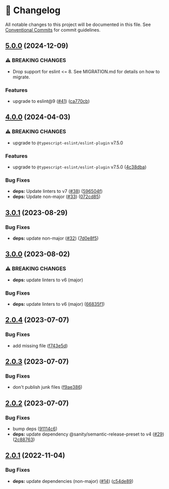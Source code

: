 <!-- markdownlint-disable --><!-- textlint-disable -->

# 📓 Changelog

All notable changes to this project will be documented in this file. See
[Conventional Commits](https://conventionalcommits.org) for commit guidelines.

## [5.0.0](https://github.com/sanity-io/eslint-config-studio/compare/v4.0.0...v5.0.0) (2024-12-09)

### ⚠ BREAKING CHANGES

- Drop support for eslint <= 8. See MIGRATION.md for details on how to migrate.

### Features

- upgrade to eslint@9 ([#41](https://github.com/sanity-io/eslint-config-studio/issues/41)) ([ca770cb](https://github.com/sanity-io/eslint-config-studio/commit/ca770cbd5aaf62f90716f9c135aec01dc886c7fd))

## [4.0.0](https://github.com/sanity-io/eslint-config-studio/compare/v3.0.1...v4.0.0) (2024-04-03)

### ⚠ BREAKING CHANGES

- upgrade to `@typescript-eslint/eslint-plugin` v7.5.0

### Features

- upgrade to `@typescript-eslint/eslint-plugin` v7.5.0 ([4c38dba](https://github.com/sanity-io/eslint-config-studio/commit/4c38dbaa5dd93126308256e5f0a08ab63938dce1))

### Bug Fixes

- **deps:** Update linters to v7 ([#38](https://github.com/sanity-io/eslint-config-studio/issues/38)) ([596504f](https://github.com/sanity-io/eslint-config-studio/commit/596504f2940f2fc944879786c1ae8443901b12b7))
- **deps:** Update non-major ([#33](https://github.com/sanity-io/eslint-config-studio/issues/33)) ([072cd85](https://github.com/sanity-io/eslint-config-studio/commit/072cd859b85ff17bdf988aeced07bd61b97053aa))

## [3.0.1](https://github.com/sanity-io/eslint-config-studio/compare/v3.0.0...v3.0.1) (2023-08-29)

### Bug Fixes

- **deps:** update non-major ([#32](https://github.com/sanity-io/eslint-config-studio/issues/32)) ([7d0e8f5](https://github.com/sanity-io/eslint-config-studio/commit/7d0e8f569c9074f67299604bd9e5f0c6ec8c0294))

## [3.0.0](https://github.com/sanity-io/eslint-config-studio/compare/v2.0.4...v3.0.0) (2023-08-02)

### ⚠ BREAKING CHANGES

- **deps:** update linters to v6 (major)

### Bug Fixes

- **deps:** update linters to v6 (major) ([66835f1](https://github.com/sanity-io/eslint-config-studio/commit/66835f1ed97e0056b389be380d6848dd4122cbee))

## [2.0.4](https://github.com/sanity-io/eslint-config-studio/compare/v2.0.3...v2.0.4) (2023-07-07)

### Bug Fixes

- add missing file ([f743e5d](https://github.com/sanity-io/eslint-config-studio/commit/f743e5df708e64ed223edd04490943b7870396e1))

## [2.0.3](https://github.com/sanity-io/eslint-config-studio/compare/v2.0.2...v2.0.3) (2023-07-07)

### Bug Fixes

- don't publish junk files ([f9ae386](https://github.com/sanity-io/eslint-config-studio/commit/f9ae386729ca36b865a703c7c8acc008057638be))

## [2.0.2](https://github.com/sanity-io/eslint-config-studio/compare/v2.0.1...v2.0.2) (2023-07-07)

### Bug Fixes

- bump deps ([91114c6](https://github.com/sanity-io/eslint-config-studio/commit/91114c6d69d721c7da3426f45c21cb3fe304018c))
- **deps:** update dependency @sanity/semantic-release-preset to v4 ([#29](https://github.com/sanity-io/eslint-config-studio/issues/29)) ([2c88763](https://github.com/sanity-io/eslint-config-studio/commit/2c887631e77f878aee100ccdb2bdf707d1c8b388))

## [2.0.1](https://github.com/sanity-io/eslint-config-studio/compare/v2.0.0...v2.0.1) (2022-11-04)

### Bug Fixes

- **deps:** update dependencies (non-major) ([#14](https://github.com/sanity-io/eslint-config-studio/issues/14)) ([c54de89](https://github.com/sanity-io/eslint-config-studio/commit/c54de89e821a77e07af37de038c82dda47716ae6))
